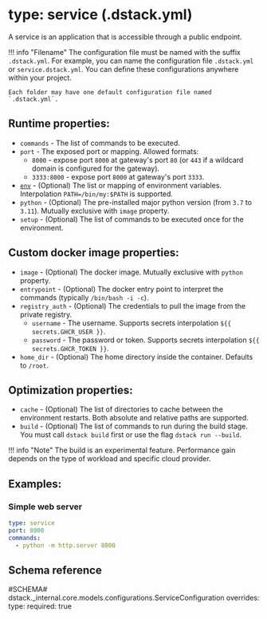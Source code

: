 # type: service (.dstack.yml)

A service is an application that is accessible through a public endpoint.

!!! info "Filename"
    The configuration file must be named with the suffix `.dstack.yml`. For example,
    you can name the configuration file `.dstack.yml` or `service.dstack.yml`. You can define
    these configurations anywhere within your project. 
    
    Each folder may have one default configuration file named `.dstack.yml`.

## Runtime properties:

- `commands` - The list of commands to be executed.
- `port` - The exposed port or mapping. Allowed formats:
    - `8000` - expose port `8000` at gateway's port `80` (or `443` if a wildcard domain is configured for the gateway).
    - `3333:8000` - expose port `8000` at gateway's port `3333`.
-  <a href="#env"><code id="env">env</code></a> - (Optional) The list or mapping of environment variables. Interpolation `PATH=/bin/my:$PATH` is supported. 
- `python` - (Optional) The pre-installed major python version (from `3.7` to `3.11`). Mutually exclusive with `image` property.
- `setup` - (Optional) The list of commands to be executed once for the environment.

## Custom docker image properties:

- `image` - (Optional) The docker image. Mutually exclusive with `python` property.
- `entrypoint` - (Optional) The docker entry point to interpret the commands (typically `/bin/bash -i -c`).
- `registry_auth` - (Optional) The credentials to pull the image from the private registry.
    - `username` - The username. Supports secrets interpolation `${{ secrets.GHCR_USER }}`.
    - `password` - The password or token. Supports secrets interpolation `${{ secrets.GHCR_TOKEN }}`.
- `home_dir` - (Optional) The home directory inside the container. Defaults to `/root`.

## Optimization properties:

- `cache` - (Optional) The list of directories to cache between the environment restarts. Both absolute and relative paths are supported.
- `build` - (Optional) The list of commands to run during the build stage. You must call `dstack build` first or use the flag `dstack run --build`.

!!! info "Note"
    The build is an experimental feature. Performance gain depends on the type of workload and specific cloud provider.

## Examples:

### Simple web server

```yaml
type: service
port: 8000
commands:
  - python -m http.server 8000
```

[//]: # (TODO: describe profile policies defaults)

[//]: # (TODO: Add examples)

[//]: # (TODO: Mention here or somewhere else of how it works. What base image is used, how ports are forwarded, etc.)

## Schema reference

#SCHEMA# dstack._internal.core.models.configurations.ServiceConfiguration
    overrides:
      type:
        required: true
